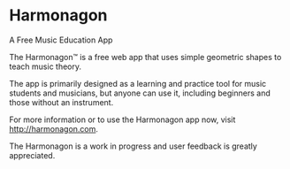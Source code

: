 # Harmonagon
A Free Music Education App

The Harmonagon™ is a free web app that uses simple geometric shapes to teach music theory.

The app is primarily designed as a learning and practice tool for music students and musicians, but anyone can use it, including beginners and those without an instrument.

For more information or to use the Harmonagon app now, visit http://harmonagon.com.

The Harmonagon is a work in progress and user feedback is greatly appreciated.
